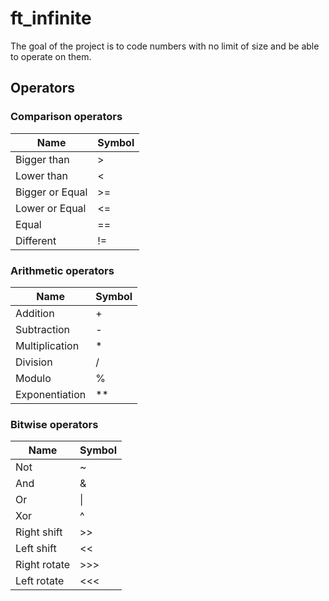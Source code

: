 # ft_infinite

The goal of the project is to code numbers with no limit of size and be able to operate on them.

## Operators

### Comparison operators

Name | Symbol
---- | ------
Bigger than     | >
Lower than      | <
Bigger or Equal | >=
Lower or Equal  | <=
Equal           | ==
Different       | !=

### Arithmetic operators

Name | Symbol
---- | ------
Addition        | +
Subtraction     | -
Multiplication  | *
Division        | /
Modulo          | %
Exponentiation  | **

### Bitwise operators

Name | Symbol
---- | ------
Not             | ~
And             | &
Or              | &#124;
Xor             | ^
Right shift     | >>
Left shift      | <<
Right rotate    | >>>
Left rotate     | <<<
